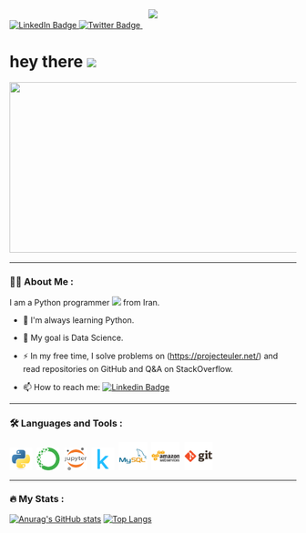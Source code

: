 <!---
[![Anurag's GitHub stats](https://github-readme-stats.vercel.app/api?username=AmirMotefaker&show_icons=true&theme=vue)](https://github.com/anuraghazra/github-readme-stats)

[![Readme Card](https://github-readme-stats.vercel.app/api/pin/?username=AmirMotefaker&repo=ProjectEuler)](https://github.com/anuraghazra/github-readme-stats)
[![Readme Card](https://github-readme-stats.vercel.app/api/pin/?username=AmirMotefaker&repo=mycode)](https://github.com/anuraghazra/github-readme-stats)
[![Top Langs](https://github-readme-stats.vercel.app/api/top-langs/?username=AmirMotefaker&layout=compact)](https://github.com/anuraghazra/github-readme-stats)

[![willianrod's wakatime stats](https://github-readme-stats.vercel.app/api/wakatime?username=AmirMotefaker)](https://github.com/anuraghazra/github-readme-stats)
--->



<div id="header" align="center">
  <img src="https://media1.giphy.com/media/coxQHKASG60HrHtvkt/giphy.gif" width="200"/>
</div>

<div id="badges">
  <a href="https://www.linkedin.com/in/amirmotefaker">
    <img src="https://img.shields.io/badge/LinkedIn-blue?style=for-the-badge&logo=linkedin&logoColor=white" alt="LinkedIn Badge"/>
  </a>
 <!--- <a href="your-youtube-URL">
    <img src="https://img.shields.io/badge/YouTube-red?style=for-the-badge&logo=youtube&logoColor=white" alt="Youtube Badge"/>
  </a> --->
  <a href="https://twitter.com/AmirMotefaker">
    <img src="https://img.shields.io/badge/Twitter-blue?style=for-the-badge&logo=twitter&logoColor=white" alt="Twitter Badge"/>
  </a>
    <img src="https://komarev.com/ghpvc/?username=amirmotefaker&style=flat-square&color=blue" alt=""/>
<h1>
  hey there
  <img src="https://media.giphy.com/media/hvRJCLFzcasrR4ia7z/giphy.gif" width="30px"/>
</h1>

<div align="center">
  <img src="https://media.giphy.com/media/dWesBcTLavkZuG35MI/giphy.gif" width="600" height="300"/>
</div>

</div>

---

### :technologist: About Me :

I am a Python programmer <img src="https://media.giphy.com/media/WUlplcMpOCEmTGBtBW/giphy.gif" width="30"> from Iran.

- :telescope: I'm always learning Python.

- :seedling: My goal is Data Science.

- :zap: In my free time, I solve problems on (https://projecteuler.net/) and read repositories on GitHub and Q&A on StackOverflow.

- :mailbox: How to reach me: [![Linkedin Badge](https://img.shields.io/badge/LinkedIn-blue?style=for-the-badge&logo=linkedin&logoColor=white)](https://www.linkedin.com/in/amirmotefaker)
 
---

### :hammer_and_wrench: Languages and Tools :
<div>
  <img src="https://github.com/devicons/devicon/blob/master/icons/python/python-original.svg" title="Python" alt="Python" width="40" height="40"/>&nbsp;
  <img src="https://github.com/devicons/devicon/blob/master/icons/anaconda/anaconda-original.svg" title="anaconda" alt="anaconda" width="40" height="40"/>&nbsp;
  <img src="https://github.com/devicons/devicon/blob/master/icons/jupyter/jupyter-original-wordmark.svg" title="jupyter" alt="jupyter" width="40" height="40"/>&nbsp;
  <img src="https://github.com/devicons/devicon/blob/master/icons/kaggle/kaggle-original.svg" title="kaggle" alt="kaggle" width="40" height="40"/>&nbsp;
  <img src="https://github.com/devicons/devicon/blob/master/icons/mysql/mysql-original-wordmark.svg" title="MySQL"  alt="MySQL" width="50" height="50"/>&nbsp;
  <img src="https://github.com/devicons/devicon/blob/master/icons/amazonwebservices/amazonwebservices-original-wordmark.svg" title="AWS" alt="AWS" width="50" height="50"/>&nbsp;
  <img src="https://github.com/devicons/devicon/blob/master/icons/git/git-original-wordmark.svg" title="Git" **alt="Git" width="50" height="50"/>
</div>

---

### :fire: My Stats :

[![Anurag's GitHub stats](https://github-readme-stats.vercel.app/api?username=AmirMotefaker&show_icons=true&theme=vue)](https://github.com/anuraghazra/github-readme-stats)
[![Top Langs](https://github-readme-stats.vercel.app/api/top-langs/?username=AmirMotefaker&layout=compact)](https://github.com/anuraghazra/github-readme-stats)

<!---
[![GitHub Streak](http://github-readme-streak-stats.herokuapp.com?user=amirmotefaker&theme=vue-dark&hide_border=true&date_format=M%20j%5B%2C%20Y%5D)](https://git.io/streak-stats)
[![Top Langs](https://github-readme-stats.vercel.app/api/top-langs/?username=amirmotefaker&layout=compact&theme=vision-friendly-dark)](https://github.com/anuraghazra/github-readme-stats)
--->

<!---
AmirMotefaker/AmirMotefaker is a ✨ special ✨ repository because its `README.md` (this file) appears on your GitHub profile.
You can click the Preview link to take a look at your changes.
--->
